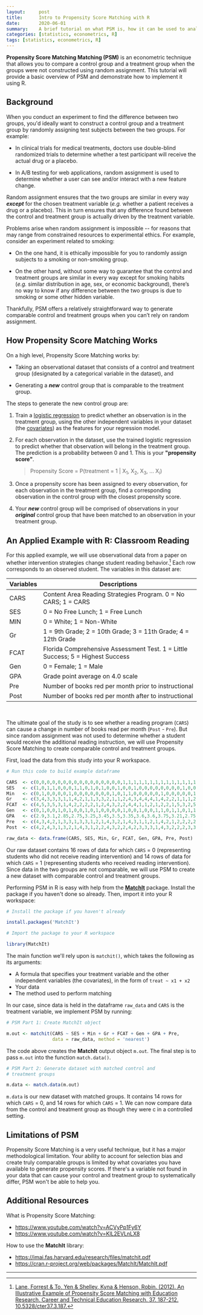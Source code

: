```yaml
---
layout:     post
title:      Intro to Propensity Score Matching with R
date:       2020-06-01
summary:    A brief tutorial on what PSM is, how it can be used to analyze observational data, and how to implement it using R.
categories: [statistics, econometrics, R]
tags: [statistics, econometrics, R]
---
```


**Propensity Score Matching Matching (PSM)** is an econometric technique that allows you to compare a control group and a treatment group when the groups were not constructed using random assignment. This tutorial will provide a basic overview of PSM and demonstrate how to implement it using R.

## Background

When you conduct an experiment to find the difference between two groups, you'd ideally want to construct a control group and a treatment group by randomly assigning test subjects between the two groups. For example:

* In clinical trials for medical treatments, doctors use double-blind randomized trials to determine whether a test participant will receive the actual drug or a placebo.

* In A/B testing for web applications, random assignment is used to determine whether a user can see and/or interact with a new feature change.

Random assignment ensures that the two groups are similar in every way **_except_** for the chosen treatment variable (_e.g._ whether a patient receives a drug or a placebo). This in turn ensures that any difference found between the control and treatment group is actually driven by the treatment variable.

Problems arise when random assignment is impossible -- for reasons that may range from constrained resources to experimental ethics. For example, consider an experiment related to smoking:

* On the one hand, it is ethically impossible for you to randomly assign subjects to a smoking or non-smoking group.

* On the other hand, without some way to guarantee that the control and treatment groups are similar in every way except for smoking habits (_e.g._ similar distribution in age, sex, or economic background), there’s no way to know if any difference between the two groups is due to smoking or some other hidden variable.

Thankfully, PSM offers a relatively straightforward way to generate comparable control and treatment groups when you can’t rely on random assignment.

## How Propensity Score Matching Works

On a high level, Propensity Score Matching works by:

* Taking an observational dataset that consists of a control and treatment group (designated by a categorical variable in the dataset), and

* Generating a **_new_** control group that is comparable to the treatment group.

The steps to generate the new control group are:

1. Train a [logistic regression](https://en.wikipedia.org/wiki/Logistic_regression?wprov=srpw1_0) to predict whether an observation is in the treatment group, using the other independent variables in your dataset (the [covariates](https://support.minitab.com/en-us/minitab/18/help-and-how-to/modeling-statistics/anova/supporting-topics/anova-models/understanding-covariates/)) as the features for your regression model.

2. For each observation in the dataset, use the trained logistic regression to predict whether that observation will belong in the treatment group. The prediction is a probability between 0 and 1. This is your **"propensity score"**.

    > Propensity Score
    >  = P(treatment = 1 | X<sub>1</sub>, X<sub>2</sub>, X<sub>3</sub>, ... X<sub>i</sub>)

3. Once a propensity score has been assigned to every observation, for each observation in the treatment group, find a corresponding observation in the control group with the closest propensity score.

4. Your **_new_** control group will be comprised of observations in your **_original_** control group that have been matched to an observation in your treatment group.

## An Applied Example with R: Classroom Reading

For this applied example, we will use observational data from a paper on whether intervention strategies change student reading behavior.[^1] Each row corresponds to an observed student. The variables in this dataset are:

| Variables   	| Descriptions                                                                   	|
|-------------	|--------------------------------------------------------------------------------	|
| CARS        	| Content Area Reading Strategies Program. 0 = No CARS; 1 = CARS                  |
| SES         	| 0 = No Free Lunch; 1 = Free Lunch                                              	|
| MIN         	| 0 = White; 1 = Non-White                                                       	|
| Gr          	| 1 = 9th Grade; 2 = 10th Grade; 3 = 11th Grade; 4 = 12th Grade                  	|
| FCAT        	| Florida Comprehensive Assessment Test. 1 = Little Success; 5 = Highest Success 	|
| Gen         	| 0 = Female; 1 = Male                                                           	|
| GPA         	| Grade point average on 4.0 scale                                               	|
| Pre 	        | Number of books red per month prior to instructional                           	|
| Post 	        | Number of books red per month after to instructional                           	|

<br>

The ultimate goal of the study is to see whether a reading program (`CARS`) can cause a change in number of books read per month (`Post` - `Pre`). But since random assignment was not used to determine whether a student would receive the additional reading instruction, we will use Propensity Score Matching to create comparable control and treatment groups.

First, load the data from this study into your R workspace.

```r
# Run this code to build example dataframe

CARS  <- c(0,0,0,0,0,0,0,0,0,0,0,0,0,0,0,0,1,1,1,1,1,1,1,1,1,1,1,1,1,1)
SES   <- c(1,0,1,1,0,0,0,1,1,0,1,0,1,0,0,1,0,0,1,0,0,0,0,0,0,0,0,1,0,0)
Min   <- c(0,1,0,0,0,0,1,0,0,0,0,0,0,0,1,0,1,1,0,0,0,0,0,1,0,0,0,0,0,1)
Gr    <- c(3,4,3,3,3,1,1,4,2,1,1,3,3,2,1,1,2,4,3,4,4,4,1,4,2,2,1,1,1,2)
FCAT  <- c(4,5,3,5,3,1,4,2,2,2,2,1,2,4,3,2,2,4,4,1,1,2,1,2,2,1,5,3,2,5)
Gen   <- c(0,1,0,0,1,0,1,0,0,1,0,1,0,0,0,0,1,0,0,1,0,0,1,1,0,1,1,0,1,1)
GPA   <- c(2.9,3.1,2.85,2.75,3.25,3.45,3.5,3.35,3.6,3.6,3.75,3.21,2.75, 2.95,3.45,3.05,3.85,3.75,3.25,3.33,3.05,3.25,3.35,3.85,4,2.9,3.45,3.1,3.25,3.75)
Pre   <- c(4,3,4,2,1,3,3,1,3,3,1,2,1,4,3,2,1,4,3,1,1,2,1,4,2,1,2,2,2,2)
Post  <- c(4,2,4,3,1,3,2,1,4,3,1,2,2,4,3,2,2,4,2,3,3,3,1,4,3,2,2,2,3,3)

raw_data <- data.frame(CARS, SES, Min, Gr, FCAT, Gen, GPA, Pre, Post)
```

Our raw dataset contains 16 rows of data for which `CARS` = 0 (representing students who did not receive reading intervention) and 14 rows of data for which `CARS` = 1 (representing students who received reading intervention). Since data in the two groups are not comparable, we will use PSM to create a new dataset with comparable control and treatment groups.

Performing PSM in R is easy with help from the  [**MatchIt**](https://cran.r-project.org/web/packages/MatchIt/index.html) package. Install the package if you haven't done so already. Then, import it into your R workspace:

```r
# Install the package if you haven't already

install.packages('MatchIt')

# Import the package to your R workspace

library(MatchIt)
```
The main function we'll rely upon is `matchit()`, which takes the following as its arguments:
* A formula that specifies your treatment variable and the other independent variables (the covariates), in the form of `treat ~ x1 + x2`
* Your data
* The method used to perform matching

In our case, since data is held in the dataframe `raw_data` and `CARS` is the treatment variable, we implement PSM by running:

```r
# PSM Part 1: Create MatchIt object

m.out <- matchit(CARS ~ SES + Min + Gr + FCAT + Gen + GPA + Pre,
                 data = raw_data, method = 'nearest')
```

The code above creates the **MatchIt** output object `m.out`. The final step is to pass `m.out` into the function `match.data()`.

```r
# PSM Part 2: Generate dataset with matched control and
# treatment groups

m.data <- match.data(m.out)
```

`m.data` is our new dataset with matched groups. It contains 14 rows for which `CARS` = 0, and 14 rows for which `CARS` = 1. We can now compare data from the control and treatment group as though they were c in a controlled setting.

## Limitations of PSM

Propensity Score Matching is a very useful technique, but it has a major methodological limitation. Your ability to account for selection bias and create truly comparable groups is limited by what covariates you have available to generate propensity scores. If there's a variable not found in your data that can cause your control and treatment group to systematically differ, PSM won't be able to help you.

## Additional Resources

What is Propensity Score Matching:
* https://www.youtube.com/watch?v=ACVyPp1Fy6Y
* https://www.youtube.com/watch?v=KlL2EVLnLX8

How to use the **MatchIt** library:
* https://imai.fas.harvard.edu/research/files/matchit.pdf
* https://cran.r-project.org/web/packages/MatchIt/MatchIt.pdf


---
[^1]: [Lane, Forrest & To, Yen & Shelley, Kyna & Henson, Robin. (2012). An Illustrative Example of Propensity Score Matching with Education Research. Career and Technical Education Research. 37. 187-212. 10.5328/cter37.3.187.](https://www.researchgate.net/publication/273061804_An_Illustrative_Example_of_Propensity_Score_Matching_with_Education_Research)

